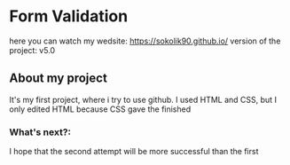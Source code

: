 # Form Validation
here you can watch my wedsite:
<https://sokolik90.github.io/>
version of the project: v5.0

## About my project
It's my first project, where i try to use github.
I used HTML and CSS, but I only edited HTML because CSS gave the finished

### What's next?:
I hope that the second attempt will be more successful than the first
